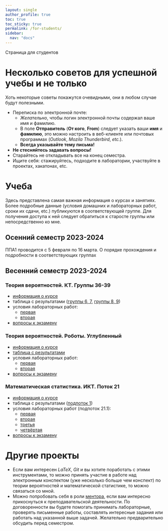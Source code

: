 ```yaml
---
layout: single
author_profile: true
toc: true
toc_sticky: true
permalink: /for-students/
sidebar:
  nav: "docs"
---
```


Страница для студентов

# Несколько советов для успешной учебы и не только

Хоть некоторые советы покажутся очевидными, они в любом случае будут полезными.

 - Переписка по электронной почте:
   - *Желательно*, чтобы логин электронной почты содержал ваше имя и фамилию.
   - В поле **Отправитель** (**От кого**, **From**) следует указать ваши **имя** и **фамилию**, это
   можно настроить в веб-клиенте или почтовых программах (*Outlook*, *Mozila Thunderbird*, *etc.*).
   - **Всегда указывайте тему письма!**
 - **Не стесняйтесь задавать вопросы!**
 - Старайтесь не откладывать все на конец семестра.
 - Ищите себя: стажируйтесь, подходите в лаборатории, участвуйте в проектах, хакатонах, etc.

# Учеба

Здесь представлена самая важная информация о курсах и занятиях.
Более подробные данные (условия домашних и лабораторных работ, сроки их сдачи, etc.) публикуются
в соответствующей группе. Для получения доступа к ней
следует обратиться к старосте группы или непосредственно ко мне.

## Осенний семестр 2023-2024

ППА1 проводится с 5 февраля по 16 марта. О порядке прохождения и подробности в соответствующих группах

## Весенний семестр 2023-2024

### Теория вероятностей. КТ. Группы 36-39

 - [информация о курсе](https://docs.google.com/document/d/13VgzUzEShsmiJFEd8sO46PbMGhF6lqhADbG4Ow3gCpY/edit?usp=sharing)
 - таблица с результатами ([группы 6, 7](https://docs.google.com/spreadsheets/d/1-D0T7S0xyNrU6eW9r3f-veZ0UcvUyn9df24SipuF1jY/edit#gid=1127353361), [группы 8, 9](https://docs.google.com/spreadsheets/d/16irriWtxOMYCBhequnYzsmZHFEYKuXHO_NV4AggvP3g/edit?usp=sharing))
 - условия лабораторных работ:
   - [первая](https://drive.google.com/file/d/1Op45jxUeXkvQASt8WiFPpKk9iZohWvJC/view?usp=sharing)
   - [вторая](https://drive.google.com/file/d/1oSBxWOKym36p60huNhiccN9X1CrLS78M/view)
 - [вопросы к экзамену](https://drive.google.com/file/d/1bLWRbjNX-9MYrOM1sKXLLG3EJGQgZnnV/view)

### Теория вероятностей. Роботы. Углубленный

 - [информация о курсе](https://docs.google.com/document/d/1iebnKtMGP3lp_Oz_uAOMH9bVnKkiWa2VYB4fSA5TZKA/edit?usp=sharing)
 - [таблица с результатами](https://docs.google.com/spreadsheets/d/17nujG7XDAPOMuuCInLnQS0WZ1p-9XciYIWHhVAB7OgE/edit?usp=sharing)
 - условия лабораторных работ:
   - [первая](https://drive.google.com/file/d/1Op45jxUeXkvQASt8WiFPpKk9iZohWvJC/view?usp=sharing)
   - [вторая](https://drive.google.com/file/d/1oSBxWOKym36p60huNhiccN9X1CrLS78M/view)
 - [вопросы к экзамену](https://drive.google.com/file/d/18KsJ4sYE9bDrtl6REQOL6r2N1o6DJxp_/view)

### Математическая статистика. ИКТ. Поток 21

 - [информация о курсе](https://docs.google.com/document/d/12rdkRhKfwGqzXV8dqowvvG66JxdZ_3fFzc9HieKwiZU/edit?usp=sharing)
 - таблица с результатами ([подпоток 1](https://docs.google.com/spreadsheets/d/1cahlPhnPiJ_EdE-zS65n26FSR5PNmB5r2-_xIPRG2qM/edit?usp=sharing))
 - условия лабораторных работ (подпоток 21.1):
   - [первая](https://drive.google.com/file/d/18uZNKtKVdC0utOKJdo404iu8b2746hV2/view?usp=sharing)
   - [вторая](https://drive.google.com/file/d/1D4DnJ7i5PIjCuKsZZw7XaX4yYI_H69Wg/view)
   - [третья](https://drive.google.com/file/d/1Rw5zO-i6Np3j9rC3nuhi-SemX2PYau_P/view)
   - [четвёртая](https://drive.google.com/file/d/1RH4HoSpELz9uou_-RPASc2uyBtJxGoC3/view)
 - [вопросы к экзамену](https://drive.google.com/file/d/12lCeHRr-krE9r9ty1hTrqPj3ztwdWaZ_/view)

# Другие проекты

- Если вам интересен *LaTeX*, *Git* и вы хотите поработать с этими инструментами, то можно принять участие в работе над
электронным конспектом (уже несколько больше чем конспект) по теории вероятностей и математической статистике, то можно
связаться со мной.
- Можно попробовать себя в роли [ментора](https://vk.com/itmomentors), если вам интересно прикоснуться к
преподавательской деятельности.
По договоренности вы будете
помогать принимать лабораторные, проверять письменные работы, составлять интересные задания или
работать над указанной выше задачей. Желательно предварительно обсудить перед семестром.